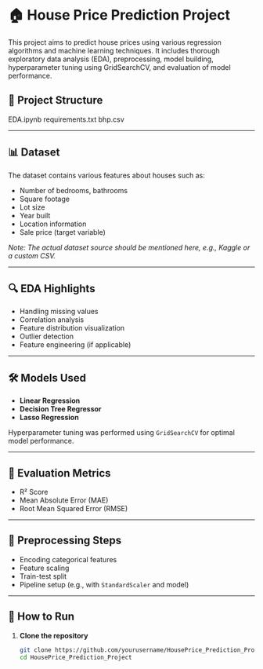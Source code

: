 # 🏠 House Price Prediction Project

This project aims to predict house prices using various regression algorithms and machine learning techniques. It includes thorough exploratory data analysis (EDA), preprocessing, model building, hyperparameter tuning using GridSearchCV, and evaluation of model performance.

## 📁 Project Structure

EDA.ipynb
requirements.txt
bhp.csv



---

## 📊 Dataset

The dataset contains various features about houses such as:

- Number of bedrooms, bathrooms
- Square footage
- Lot size
- Year built
- Location information
- Sale price (target variable)

*Note: The actual dataset source should be mentioned here, e.g., Kaggle or a custom CSV.*

---

## 🔍 EDA Highlights

- Handling missing values
- Correlation analysis
- Feature distribution visualization
- Outlier detection
- Feature engineering (if applicable)

---

## 🛠️ Models Used

- **Linear Regression**
- **Decision Tree Regressor**
- **Lasso Regression**



Hyperparameter tuning was performed using `GridSearchCV` for optimal model performance.

---

## 🧪 Evaluation Metrics

- R² Score
- Mean Absolute Error (MAE)
- Root Mean Squared Error (RMSE)

---

## 🧼 Preprocessing Steps

- Encoding categorical features
- Feature scaling
- Train-test split
- Pipeline setup (e.g., with `StandardScaler` and model)

---

## 🧪 How to Run

1. **Clone the repository**  
   ```bash
   git clone https://github.com/yourusername/HousePrice_Prediction_Project.git
   cd HousePrice_Prediction_Project

